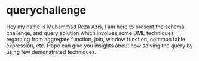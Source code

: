 # querychallenge
Hey my name is Muhammad Reza Azis, I am here to present the schema, challenge, and query solution
which involves some DML techniques regarding from aggregate function, join, window function, common table expression, etc.
Hope can give you insights about how solving the query by using few demonstrated techniques.
